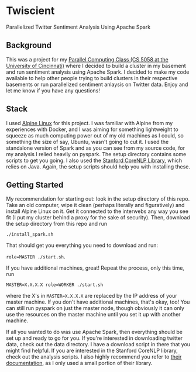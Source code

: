 # Twiscient
Parallelized Twitter Sentiment Analysis Using Apache Spark

## Background
This was a project for my [Parallel Computing Class (CS 5058 at the University of Cincinnati)](https://compuzzle.wordpress.com/parallel-programming/) where I decided to build a cluster in my basement and run sentiment analysis using Apache Spark.  I decided to make my code available to help other people trying to build clusters in their respective basements or run parallelized sentiment anlaysis on Twitter data.  Enjoy and let me know if you have any questions!

## Stack
I used [Alpine Linux](https://alpinelinux.org/) for this project.  I was familiar with Alpine from my experiences with Docker, and I was aiming for something lightweight to squeeze as much computing power out of my old machines as I could, so something the size of say, Ubuntu, wasn't going to cut it.
I used the standalone version of Spark and as you can see from my source code, for my analysis I relied heavily on pyspark.  The setup directory contains some scripts to get you going.
I also used the [Stanford CoreNLP Library](https://stanfordnlp.github.io/CoreNLP/), which relies on Java.  Again, the setup scripts should help you with installing these.

## Getting Started
My recommendation for starting out: look in the setup directory of this repo.  Take an old computer, wipe it clean (perhaps literally and figuratively) and install Alpine Linux on it.  Get it connected to the interwebs any way you see fit (I put my cluster behind a proxy for the sake of security).  Then, download the setup directory from this repo and run

```./install_spark.sh```

That should get you everything you need to download and run:

```role=MASTER ./start.sh```.

If you have additional machines, great!  Repeat the process, only this time, run

```MASTER=X.X.X.X role=WORKER ./start.sh```

 where the X's in `MASTER=X.X.X.X` are replaced by the IP address of your master machine.  If you don't have additional machines, that's okay, too!  You can still run pyspark on just the master node, though obviously it can only use the resources on the master machine until you set it up with another machine.
 
 If all you wanted to do was use Apache Spark, then everything should be set up and ready to go for you.  If you're interested in downloading twitter data, check out the data directory.  I have a download script in there that you might find helpful.  If you are interested in the Stanford CoreNLP library, check out the analysis scripts.  I also highly recommend you refer to [their documentation](https://stanfordnlp.github.io/CoreNLP/), as I only used a small portion of their library.

